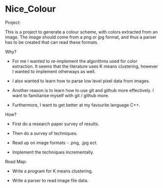# Nice_Colour

Project:

This is a project to generate a colour scheme, with colors extracted from an image. The image should come from a png or jpg
format, and thus a parser has to be created that can read these formats.

Why?

  * For me I wanted to re-implement the algorithms used for color extraction. It seems that the literature 
  uses K means clustering, however I wanted to implement otherways as well.

  * I also wanted to learn how to parse low level pixel data from images. 

  * Another reason is to learn how to use git and github more effectively. I want to familiarise myself with git /
    github more.

  * Furthermore, I want to get better at my favourite language C++.

How?
  
  * First do a research paper survey of results.

  * Then do a survey of techniques.

  * Read up on image formats - .png, .jpg ect.

  * Implement the techniques incrementally.

Road Map:

  * Write a program for K means clustering.

  * Write a parser to read image file data.

